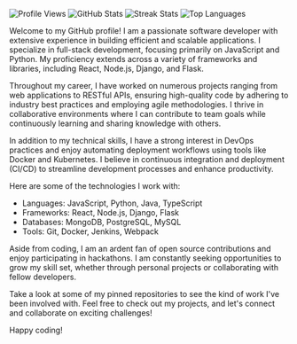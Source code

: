![Profile Views](https://komarev.com/ghpvc/?username=ingvaringimar442)
![GitHub Stats](https://github-readme-stats.vercel.app/api?username=ingvaringimar442&show_icons=true&theme=radical)
![Streak Stats](https://github-readme-streak-stats.herokuapp.com/?user=ingvaringimar442&theme=radical)
![Top Languages](https://github-readme-stats.vercel.app/api/top-langs/?username=ingvaringimar442&theme=radical)

Welcome to my GitHub profile! I am a passionate software developer with extensive experience in building efficient and scalable applications. I specialize in full-stack development, focusing primarily on JavaScript and Python. My proficiency extends across a variety of frameworks and libraries, including React, Node.js, Django, and Flask.

Throughout my career, I have worked on numerous projects ranging from web applications to RESTful APIs, ensuring high-quality code by adhering to industry best practices and employing agile methodologies. I thrive in collaborative environments where I can contribute to team goals while continuously learning and sharing knowledge with others.

In addition to my technical skills, I have a strong interest in DevOps practices and enjoy automating deployment workflows using tools like Docker and Kubernetes. I believe in continuous integration and deployment (CI/CD) to streamline development processes and enhance productivity.

Here are some of the technologies I work with:

- Languages: JavaScript, Python, Java, TypeScript
- Frameworks: React, Node.js, Django, Flask
- Databases: MongoDB, PostgreSQL, MySQL
- Tools: Git, Docker, Jenkins, Webpack

Aside from coding, I am an ardent fan of open source contributions and enjoy participating in hackathons. I am constantly seeking opportunities to grow my skill set, whether through personal projects or collaborating with fellow developers.

Take a look at some of my pinned repositories to see the kind of work I've been involved with. Feel free to check out my projects, and let's connect and collaborate on exciting challenges!

Happy coding!
